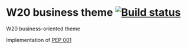 # W20 business theme [![Build status](https://travis-ci.org/seedstack/w20-business-theme.svg?branch=master)](https://travis-ci.org/seedstack/w20-business-theme)
W20 business-oriented theme

Implementation of [PEP 001](https://github.com/seedstack/project-enhancement-proposals/blob/master/seedstack_pep_001_w20_business_clean_theme.md)
